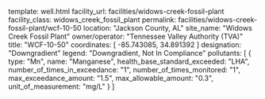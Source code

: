 template: well.html
facility_url: facilities/widows-creek-fossil-plant
facility_class: widows_creek_fossil_plant
permalink: facilities/widows-creek-fossil-plant/wcf-10-50
location: "Jackson County, AL"
site_name: "Widows Creek Fossil Plant"
owner/operator: "Tennessee Valley Authority (TVA)"
title: "WCF-10-50"
coordinates: [
  -85.743085,
  34.891392
]
designation: "Downgradient"
legend: "Downgradient, Not In Compliance"
pollutants: [
  {
  type: "Mn",
  name: "Manganese",
  health_base_standard_exceeded: "LHA",
  number_of_times_in_exceedance: "1",
  number_of_times_monitored: "1",
  max_exceedance_amount: "1.5",
  max_allowable_amount: "0.3",
  unit_of_measurement: "mg/L"
  }
]
